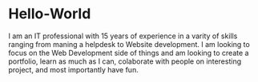 # Hello-World
I am an IT professional with 15 years of experience in a varity of skills ranging from maning a helpdesk to Website development. I am looking to focus on the Web Development side of things and am looking to create a portfolio, learn as much as I can, colaborate with people on interesting project, and most importantly have fun.
